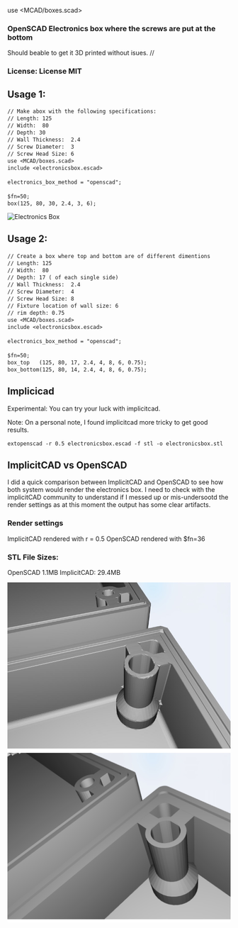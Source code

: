 use <MCAD/boxes.scad>

### OpenSCAD Electronics box where the screws are put at the bottom
Should beable to get it 3D printed without isues.
//
### License: License MIT

## Usage 1:

```
// Make abox with the following specifications:
// Length: 125
// Width:  80
// Depth: 30
// Wall Thickness:  2.4
// Screw Diameter:  3
// Screw Head Size: 6
use <MCAD/boxes.scad>
include <electronicsbox.escad>

electronics_box_method = "openscad";

$fn=50;
box(125, 80, 30, 2.4, 3, 6);
```
![Electronics Box](images/box_inside.jpg "Electronics Box")

## Usage 2:
```
// Create a box where top and bottom are of different dimentions
// Length: 125
// Width:  80
// Depth: 17 ( of each single side)
// Wall Thickness:  2.4
// Screw Diameter:  4
// Screw Head Size: 8
// Fixture location of wall size: 6
// rim depth: 0.75
use <MCAD/boxes.scad>
include <electronicsbox.escad>

electronics_box_method = "openscad";

$fn=50;
box_top   (125, 80, 17, 2.4, 4, 8, 6, 0.75);
box_bottom(125, 80, 14, 2.4, 4, 8, 6, 0.75);
```


## Implicicad

Experimental: You can try your luck with implicitcad.

Note: On a personal note, I found implicitcad more tricky to get good results.

```
extopenscad -r 0.5 electronicsbox.escad -f stl -o electronicsbox.stl
```

## ImplicitCAD vs OpenSCAD

I did a quick comparison between ImplicitCAD and OpenSCAD to see how both system would render the electronics box.
I need to check with the implicitCAD community to understand if I messed up or mis-undersootd the render settings
as at this moment the output has some clear artifacts.

### Render settings
ImplicitCAD rendered with r = 0.5
OpenSCAD rendered with $fn=36

### STL File Sizes:
OpenSCAD 1.1MB
ImplicitCAD: 29.4MB


![Electronics Box ImplicitCAD](images/implicitcad-r0.5.jpg "Electronics Box")
![Electronics Box OpenSCAD](images/openscad-$fn=36.jpg "Electronics Box")
